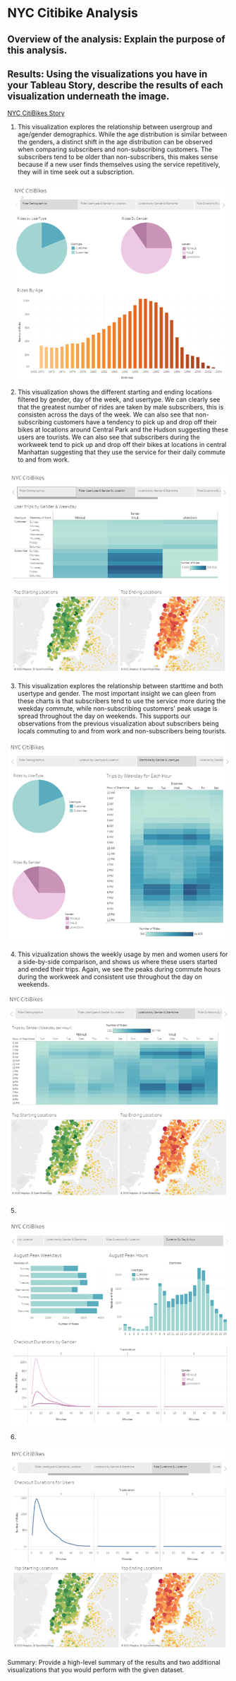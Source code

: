 #  NYC Citibike Analysis

## Overview of the analysis: Explain the purpose of this analysis.


## Results: Using the visualizations you have in your Tableau Story, describe the results of each visualization underneath the image. 

[NYC CitiBikes Story](https://public.tableau.com/profile/lindsay.macdonald#!/vizhome/NYCCitiBikeDashboard_16195910975670/NYCCitiBikes)

1. This visualization explores the relationship between usergroup and age/gender demographics. While the age distribution is similar between the genders, a distinct shift in the age distribution can be observed when comparing subscribers and non-subscribing customers. The subscribers tend to be older than non-subscribers, this makes sense because if a new user finds themselves using the service repetitively, they will in time seek out a subscription.

![slide1.PNG](images/slide1.PNG)

2. This visualization shows the different starting and ending locations filtered by gender, day of the week, and usertype. We can clearly see that the greatest number of rides are taken by male subscribers, this is consisten across the days of the week. We can also see that non-subscribing customers have a tendency to pick up and drop off their bikes at locations around Central Park and the Hudson suggesting these users are tourists. We can also see that subscribers during the workweek tend to pick up and drop off their bikes at locations in central Manhattan suggesting that they use the service for their daily commute to and from work.

![slide2.PNG](images/slide2.PNG)

3. This visualization explores the relationship between starttime and both usertype and gender. The most important insight we can gleen from these charts is that subscribers tend to use the service more during the weekday commute, while non-subscribing customers' peak usage is spread throughout the day on weekends. This supports our observations from the previous visualization about subscribers being locals commuting to and from work and non-subscribers being tourists. 

![slide3.PNG](images/slide3.PNG)

4. This vizualization shows the weekly usage by men and women users for a side-by-side comparison, and shows us where these users started and ended their trips. Again, we see the peaks during commute hours during the workweek and consistent use throughout the day on weekends. 

![slide4.PNG](images/slide4.PNG)

5. 

![slide5.PNG](images/slide5.PNG)

6.

![slide6.PNG](images/slide6.PNG)


Summary: Provide a high-level summary of the results and two additional visualizations that you would perform with the given dataset.


